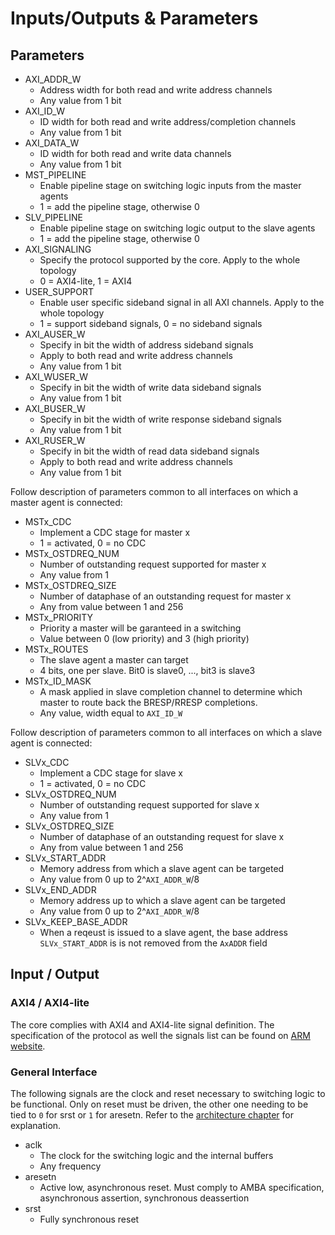 # Inputs/Outputs & Parameters

## Parameters

- AXI_ADDR_W
    - Address width for both read and write address channels
    - Any value from 1 bit
- AXI_ID_W
    - ID width for both read and write address/completion channels
    - Any value from 1 bit
- AXI_DATA_W
    - ID width for both read and write data channels
    - Any value from 1 bit
- MST_PIPELINE
    - Enable pipeline stage on switching logic inputs from the master agents
    - 1 = add the pipeline stage, otherwise 0
- SLV_PIPELINE
    - Enable pipeline stage on switching logic output to the slave agents
    - 1 = add the pipeline stage, otherwise 0
- AXI_SIGNALING
    - Specify the protocol supported by the core. Apply to the whole topology
    - 0 = AXI4-lite, 1 = AXI4
- USER_SUPPORT
    - Enable user specific sideband signal in all AXI channels. Apply to the whole topology
    - 1 = support sideband signals, 0 = no sideband signals
- AXI_AUSER_W
    - Specify in bit the width of address sideband signals
    - Apply to both read and write address channels
    - Any value from 1 bit
- AXI_WUSER_W
    - Specify in bit the width of write data sideband signals
    - Any value from 1 bit
- AXI_BUSER_W
    - Specify in bit the width of write response sideband signals
    - Any value from 1 bit
- AXI_RUSER_W
    - Specify in bit the width of read data sideband signals
    - Apply to both read and write address channels
    - Any value from 1 bit

Follow description of parameters common to all interfaces on which
a master agent is connected:

- MSTx_CDC
    - Implement a CDC stage for master x
    - 1 = activated, 0 = no CDC
- MSTx_OSTDREQ_NUM
    - Number of outstanding request supported for master x
    - Any value from 1
- MSTx_OSTDREQ_SIZE
    - Number of dataphase of an outstanding request for master x
    - Any from value between 1 and 256
- MSTx_PRIORITY
    - Priority a master will be garanteed in a switching
    - Value between 0 (low priority) and 3 (high priority)
- MSTx_ROUTES
    - The slave agent a master can target
    - 4 bits, one per slave. Bit0 is slave0, ..., bit3 is slave3
- MSTx_ID_MASK
    - A mask applied in slave completion channel to determine which master to route back the
      BRESP/RRESP completions.
    - Any value, width equal to `AXI_ID_W`

Follow description of parameters common to all interfaces on which a 
slave agent is connected:

- SLVx_CDC
    - Implement a CDC stage for slave x
    - 1 = activated, 0 = no CDC
- SLVx_OSTDREQ_NUM
    - Number of outstanding request supported for slave x
    - Any value from 1
- SLVx_OSTDREQ_SIZE
    - Number of dataphase of an outstanding request for slave x
    - Any from value between 1 and 256
- SLVx_START_ADDR
    - Memory address from which a slave agent can be targeted
    - Any value from 0 up to 2^`AXI_ADDR_W`/8
- SLVx_END_ADDR
    - Memory address up to which a slave agent can be targeted
    - Any value from 0 up to 2^`AXI_ADDR_W`/8
- SLVx_KEEP_BASE_ADDR
    - When a reqeust is issued to a slave agent, the base address `SLVx_START_ADDR` is
      is not removed from the `AxADDR` field

## Input / Output

### AXI4 / AXI4-lite

The core complies with AXI4 and AXI4-lite signal definition. The specification of the protocol
as well the signals list can be found on 
[ARM website](https://developer.arm.com/documentation/ihi0022/latest/).

### General Interface

The following signals are the clock and reset necessary to switching logic to be functional.
Only on reset must be driven, the other one needing to be tied to `0` for srst or `1` for aresetn.
Refer to the [architecture chapter](architecture.md#clock-and-reset-network) for explanation.

- aclk
    - The clock for the switching logic and the internal buffers
    - Any frequency
- aresetn
    - Active low, asynchronous reset. Must comply to AMBA specification, asynchronous assertion,
      synchronous deassertion
- srst
    - Fully synchronous reset
